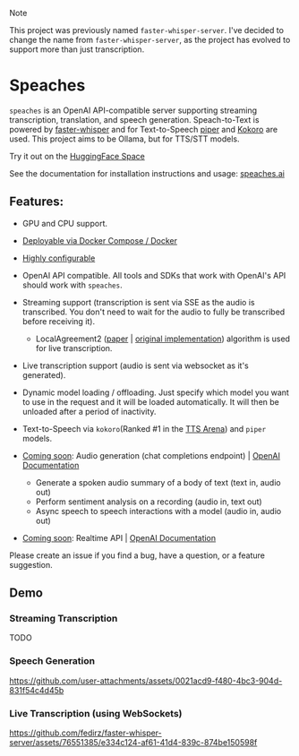 > [!NOTE]
> This project was previously named `faster-whisper-server`. I've decided to change the name from `faster-whisper-server`, as the project has evolved to support more than just transcription.

# Speaches

`speaches` is an OpenAI API-compatible server supporting streaming transcription, translation, and speech generation. Speach-to-Text is powered by [faster-whisper](https://github.com/SYSTRAN/faster-whisper) and for Text-to-Speech [piper](https://github.com/rhasspy/piper) and [Kokoro](https://huggingface.co/hexgrad/Kokoro-82M) are used. This project aims to be Ollama, but for TTS/STT models.

Try it out on the [HuggingFace Space](https://huggingface.co/spaces/speaches-ai/speaches)

See the documentation for installation instructions and usage: [speaches.ai](https://speaches.ai/)

## Features:

- GPU and CPU support.
- [Deployable via Docker Compose / Docker](https://speaches.ai/installation/)
- [Highly configurable](https://speaches.ai/configuration/)
- OpenAI API compatible. All tools and SDKs that work with OpenAI's API should work with `speaches`.
- Streaming support (transcription is sent via SSE as the audio is transcribed. You don't need to wait for the audio to fully be transcribed before receiving it).

  - LocalAgreement2 ([paper](https://aclanthology.org/2023.ijcnlp-demo.3.pdf) | [original implementation](https://github.com/ufal/whisper_streaming)) algorithm is used for live transcription.

- Live transcription support (audio is sent via websocket as it's generated).
- Dynamic model loading / offloading. Just specify which model you want to use in the request and it will be loaded automatically. It will then be unloaded after a period of inactivity.
- Text-to-Speech via `kokoro`(Ranked #1 in the [TTS Arena](https://huggingface.co/spaces/Pendrokar/TTS-Spaces-Arena)) and `piper` models.
- [Coming soon](https://github.com/speaches-ai/speaches/issues/231): Audio generation (chat completions endpoint) | [OpenAI Documentation](https://platform.openai.com/docs/guides/realtime)
  - Generate a spoken audio summary of a body of text (text in, audio out)
  - Perform sentiment analysis on a recording (audio in, text out)
  - Async speech to speech interactions with a model (audio in, audio out)
- [Coming soon](https://github.com/speaches-ai/speaches/issues/115): Realtime API | [OpenAI Documentation](https://platform.openai.com/docs/guides/realtime)

Please create an issue if you find a bug, have a question, or a feature suggestion.

## Demo

### Streaming Transcription

TODO

### Speech Generation

https://github.com/user-attachments/assets/0021acd9-f480-4bc3-904d-831f54c4d45b

### Live Transcription (using WebSockets)

https://github.com/fedirz/faster-whisper-server/assets/76551385/e334c124-af61-41d4-839c-874be150598f
